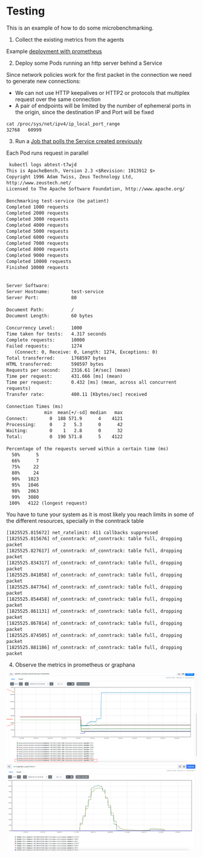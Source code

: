 # Testing

This is an example of how to do some microbenchmarking.

1. Collect the existing metrics from the agents
   
Example [deployment with prometheus](./monitoring.yaml)

2. Deploy some Pods running an http server behind a Service

Since network policies work for the first packet in the connection we need to generate new connections:
* We can not use HTTP keepalives or HTTP2 or protocols that multiplex request over the same connection
* A pair of endpoints will be limited by the number of ephemeral ports in the origin, since the destination IP and Port will be fixed 

```
cat /proc/sys/net/ipv4/ip_local_port_range
32768   60999
```

3. Run a [Job that polls the Service created previously](job_poller.yaml)

Each Pod runs request in parallel

```
 kubectl logs abtest-t7wjd
This is ApacheBench, Version 2.3 <$Revision: 1913912 $>
Copyright 1996 Adam Twiss, Zeus Technology Ltd, http://www.zeustech.net/
Licensed to The Apache Software Foundation, http://www.apache.org/

Benchmarking test-service (be patient)
Completed 1000 requests
Completed 2000 requests
Completed 3000 requests
Completed 4000 requests
Completed 5000 requests
Completed 6000 requests
Completed 7000 requests
Completed 8000 requests
Completed 9000 requests
Completed 10000 requests
Finished 10000 requests


Server Software:
Server Hostname:        test-service
Server Port:            80

Document Path:          /
Document Length:        60 bytes

Concurrency Level:      1000
Time taken for tests:   4.317 seconds
Complete requests:      10000
Failed requests:        1274
   (Connect: 0, Receive: 0, Length: 1274, Exceptions: 0)
Total transferred:      1768597 bytes
HTML transferred:       598597 bytes
Requests per second:    2316.61 [#/sec] (mean)
Time per request:       431.666 [ms] (mean)
Time per request:       0.432 [ms] (mean, across all concurrent requests)
Transfer rate:          400.11 [Kbytes/sec] received

Connection Times (ms)
              min  mean[+/-sd] median   max
Connect:        0  188 571.9      4    4121
Processing:     0    2   5.3      0      42
Waiting:        0    1   2.8      0      32
Total:          0  190 571.8      5    4122

Percentage of the requests served within a certain time (ms)
  50%      5
  66%      7
  75%     22
  80%     24
  90%   1023
  95%   1046
  98%   2063
  99%   3080
 100%   4122 (longest request)
 ```

 You have to tune your system as it is most likely you reach limits in some of the different resources, specially in the conntrack table

 ```
 [1825525.815672] net_ratelimit: 411 callbacks suppressed
[1825525.815676] nf_conntrack: nf_conntrack: table full, dropping packet
[1825525.827617] nf_conntrack: nf_conntrack: table full, dropping packet
[1825525.834317] nf_conntrack: nf_conntrack: table full, dropping packet
[1825525.841058] nf_conntrack: nf_conntrack: table full, dropping packet
[1825525.847764] nf_conntrack: nf_conntrack: table full, dropping packet
[1825525.854458] nf_conntrack: nf_conntrack: table full, dropping packet
[1825525.861131] nf_conntrack: nf_conntrack: table full, dropping packet
[1825525.867814] nf_conntrack: nf_conntrack: table full, dropping packet
[1825525.874505] nf_conntrack: nf_conntrack: table full, dropping packet
[1825525.881186] nf_conntrack: nf_conntrack: table full, dropping packet
```

4. Observe the metrics in prometheus or graphana


![Packet Processing Latency](network_policies_latency.png "Packet Processing Latency")
![Packet Rate](network_policies_packet_rate.png "Packet Rate")